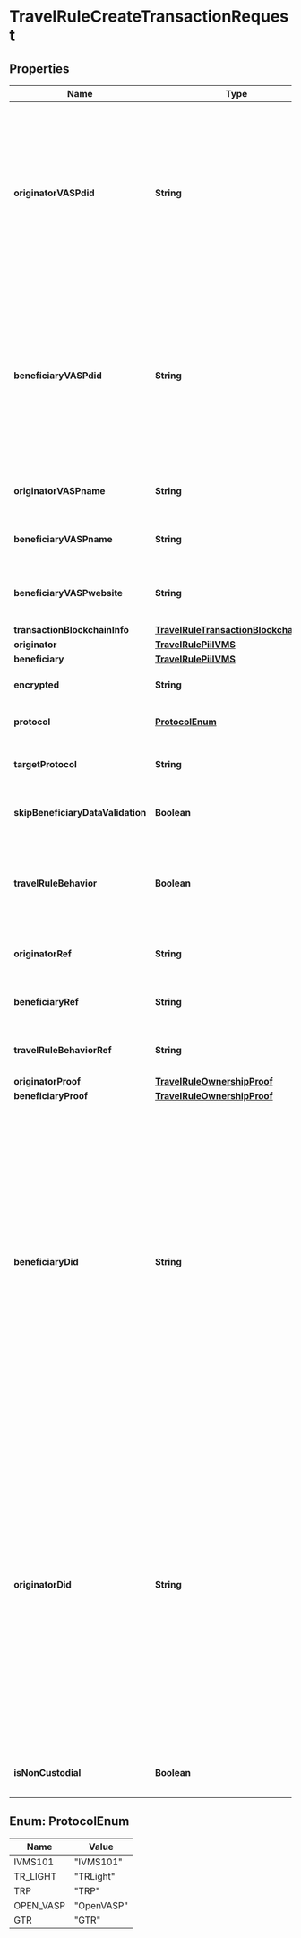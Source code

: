 

# TravelRuleCreateTransactionRequest


## Properties

| Name | Type | Description | Notes |
|------------ | ------------- | ------------- | -------------|
|**originatorVASPdid** | **String** | The Decentralized Identifier (DID) of the exchange (VASP) that is sending the virtual assets. This identifier is unique to the exchange and is generated when the exchange&#39;s account is  created in the Notabene network. |  [optional] |
|**beneficiaryVASPdid** | **String** | The Decentralized Identifier (DID) of the exchange (VASP) that is receiving the virtual assets. This identifier is unique to the exchange and is generated when the exchange&#39;s account is  created in the Notabene network. |  [optional] |
|**originatorVASPname** | **String** | The name of the VASP acting as the transaction originator. |  [optional] |
|**beneficiaryVASPname** | **String** | The name of the VASP acting as the transaction beneficiary. |  [optional] |
|**beneficiaryVASPwebsite** | **String** | The website of the VASP acting as the transaction beneficiary. |  [optional] |
|**transactionBlockchainInfo** | [**TravelRuleTransactionBlockchainInfo**](TravelRuleTransactionBlockchainInfo.md) |  |  [optional] |
|**originator** | [**TravelRulePiiIVMS**](TravelRulePiiIVMS.md) |  |  |
|**beneficiary** | [**TravelRulePiiIVMS**](TravelRulePiiIVMS.md) |  |  |
|**encrypted** | **String** | Encrypted data related to the transaction. |  [optional] |
|**protocol** | [**ProtocolEnum**](#ProtocolEnum) | The protocol used to perform the travel rule. |  [optional] |
|**targetProtocol** | **String** | The target protocol for GTR (Global Travel Rule) transfers. |  [optional] |
|**skipBeneficiaryDataValidation** | **Boolean** | Whether to skip validation of beneficiary data. |  [optional] |
|**travelRuleBehavior** | **Boolean** | Whether to check if the transaction complies with the travel rule in the beneficiary VASP&#39;s jurisdiction. |  [optional] |
|**originatorRef** | **String** | A reference ID related to the originator of the transaction. |  [optional] |
|**beneficiaryRef** | **String** | A reference ID related to the beneficiary of the transaction. |  [optional] |
|**travelRuleBehaviorRef** | **String** | A reference ID related to the travel rule behavior. |  [optional] |
|**originatorProof** | [**TravelRuleOwnershipProof**](TravelRuleOwnershipProof.md) |  |  [optional] |
|**beneficiaryProof** | [**TravelRuleOwnershipProof**](TravelRuleOwnershipProof.md) |  |  [optional] |
|**beneficiaryDid** | **String** | The Decentralized Identifier (DID) of the person at the receiving exchange (VASP).  This identifier is generated when the customer is registered in the Notabene network,  or automatically created based on the &#x60;beneficiaryRef&#x60;.  - If neither &#x60;beneficiaryRef&#x60; nor &#x60;beneficiaryDid&#x60; is provided in the &#x60;txCreate&#x60; payload,    a new random DID is generated for every transaction. |  [optional] |
|**originatorDid** | **String** | The Decentralized Identifier (DID) of the person at the exchange (VASP) who is requesting the withdrawal. This identifier is generated when the customer is registered in the Notabene network or automatically created based on the &#x60;originatorRef&#x60;.  - If neither &#x60;originatorRef&#x60; nor &#x60;originatorDid&#x60; is provided in the &#x60;txCreate&#x60; payload,    a new random DID is generated for every transaction. |  [optional] |
|**isNonCustodial** | **Boolean** | Indicates if the transaction involves a non-custodial wallet. |  [optional] |



## Enum: ProtocolEnum

| Name | Value |
|---- | -----|
| IVMS101 | &quot;IVMS101&quot; |
| TR_LIGHT | &quot;TRLight&quot; |
| TRP | &quot;TRP&quot; |
| OPEN_VASP | &quot;OpenVASP&quot; |
| GTR | &quot;GTR&quot; |



